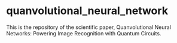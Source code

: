 # quanvolutional_neural_network
This is the repository of the scientific paper, Quanvolutional Neural Networks: Powering Image Recognition with Quantum Circuits.
